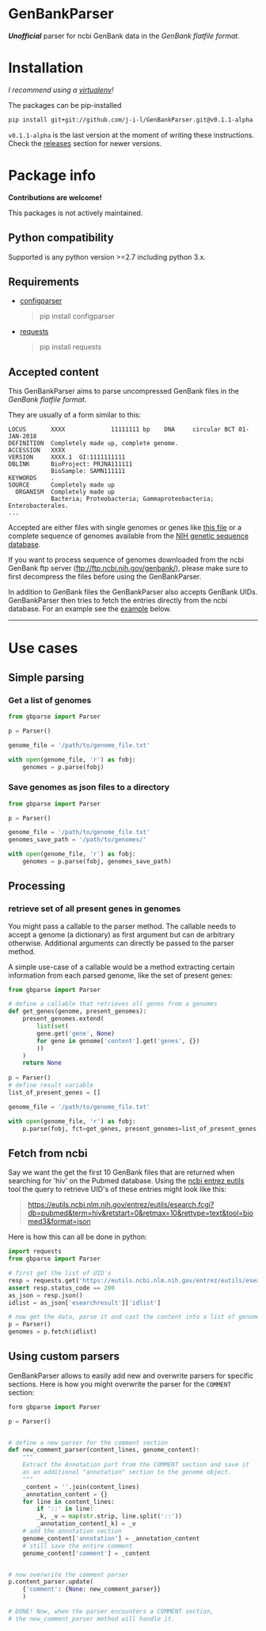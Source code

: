 # GenBankParser
__*Unofficial*__ parser for ncbi GenBank data in the _GenBank flatfile format_.

# Installation 
_I recommend using a [virtualenv](https://pypi.org/project/virtualenv/)!_

The packages can be pip-installed

```bash
pip install git+git://github.com/j-i-l/GenBankParser.git@v0.1.1-alpha
```
`v0.1.1-alpha` is the last version at the moment of writing these instructions.
Check the [releases](https://github.com/j-i-l/GenBankParser/releases) section for newer versions.

# Package info
**Contributions are welcome!**

This packages is not actively maintained. 

## Python compatibility
Supported is any python version >=2.7 including python 3.x.

## Requirements
- [configparser](https://docs.python.org/2/library/configparser.html)

    >pip install configparser
    
- [requests](http://docs.python-requests.org/en/master/)

    >pip install requests
## Accepted content
This GenBankParser aims to parse uncompressed GenBank files in the _GenBank
flatfile format_. 

They are usually of a form similar to this:

```
LOCUS       XXXX             11111111 bp    DNA     circular BCT 01-JAN-2018
DEFINITION  Completely made up, complete genome.
ACCESSION   XXXX
VERSION     XXXX.1  GI:1111111111
DBLINK      BioProject: PRJNA111111
            BioSample: SAMN111111
KEYWORDS    .
SOURCE      Completely made up
  ORGANISM  Completely made up
            Bacteria; Proteobacteria; Gammaproteobacteria; Enterobacterales.
...

```

Accepted are either files with single genomes or genes like [this file](https://www.ncbi.nlm.nih.gov/sviewer/viewer.cgi?tool=portal&save=file&log$=seqview&db=nuccore&report=gbwithparts&id=22222&withparts=on) or a complete sequence of genomes available from the [NIH genetic sequence database](https://www.ncbi.nlm.nih.gov/genbank/).

If you want to process sequence of genomes downloaded from the ncbi GenBank ftp server (ftp://ftp.ncbi.nih.gov/genbank/), please make sure to first decompress the files before using the GenBankParser.

In addition to GenBank files the GenBankParser also accepts GenBank UIDs.
GenBankParser then tries to fetch the entries directly from the ncbi database. For an example see the [example](#fetch-from-ncbi) below.

---
# Use cases

## Simple parsing

### Get a list of genomes

```python
from gbparse import Parser

p = Parser()

genome_file = '/path/to/genome_file.txt'

with open(genome_file, 'r') as fobj:
    genomes = p.parse(fobj)
```

### Save genomes as json files to a directory

```python
from gbparse import Parser

p = Parser()

genome_file = '/path/to/genome_file.txt'
genomes_save_path = '/path/to/genomes/'

with open(genome_file, 'r') as fobj:
    genomes = p.parse(fobj, genomes_save_path)
```

## Processing

### retrieve set of all present genes in genomes
You might pass a callable to the parser method. The callable needs to accept 
a genome (a dictionary) as first argument but can de arbitrary otherwise.
Additional arguments can directly be passed to the parser method.

A simple use-case of a callable would be a method extracting certain 
information from each parsed genome, like the set of present genes:

```python
from gbparse import Parser

# define a callable that retrieves all genes from a genomes
def get_genes(genome, present_genomes):
    present_genomes.extend(
    	list(set(
		gene.get('gene', None)
		for gene in genome['content'].get('genes', {})
	    ))
    )
    return None
    
p = Parser()
# define result variable
list_of_present_genes = []

genome_file = '/path/to/genome_file.txt'

with open(genome_file, 'r') as fobj:
    p.parse(fobj, fct=get_genes, present_genomes=list_of_present_genes)
``` 
## Fetch from ncbi
Say we want the get the first 10 GenBank files that are returned when searching for 'hiv' on the Pubmed database.
Using the [ncbi entrez eutils](https://www.ncbi.nlm.nih.gov/books/NBK25500/) tool the query to retrieve UID's of these entries might look like this:

> https://eutils.ncbi.nlm.nih.gov/entrez/eutils/esearch.fcgi?db=pubmed&term=hiv&retstart=0&retmax=10&rettype=text&tool=biomed3&format=json

Here is how this can all be done in python:
```python
import requests
from gbparse import Parser

# first get the list of UID's
resp = requests.get('https://eutils.ncbi.nlm.nih.gov/entrez/eutils/esearch.fcgi?db=pubmed&term=hiv&retstart=0&retmax=10&rettype=text&tool=biomed3&format=json')
assert resp.status_code == 200
as_json = resp.json()
idlist = as_json['esearchresult']['idlist']

# now get the data, parse it and cast the content into a list of genomes
p = Parser()
genomes = p.fetch(idlist)
```
## Using custom parsers
GenBankParser allows to easily add new and overwrite parsers for specific sections. Here is how you might overwrite the parser for the `COMMENT` section:

```python
form gbparse import Parser

p = Parser()


# define a new parser for the comment section
def new_comment_parser(content_lines, genome_content):
    """
    Extract the Annotation part from the COMMENT section and save it 
    as an additional "annotation" section to the genome object.
    """
    _content = ''.join(content_lines)
    _annotation_content = {}
    for line in content_lines:
        if '::' in line:
	    _k, _v = map(str.strip, line.split('::'))
	    _annotation_content[_k] = _v
    # add the annotation section
    genome_content['annotation'] = _annotation_content
    # still save the entire comment
    genome_content['comment'] = _content


# now overwrite the comment parser
p.content_parser.update(
    {'comment': {None: new_comment_parser}}
    )
    
# DONE! Now, when the parser encounters a COMMENT section,
# the new_comment_parser method will handle it.
   
